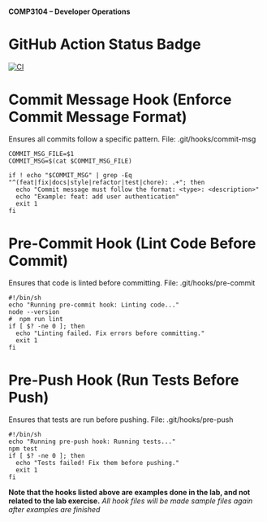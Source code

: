 #### COMP3104 – Developer Operations


# GitHub Action Status Badge
[![CI](https://github.com/MatthewMacalaladGBC/COMP3104/actions/workflows/ci.yml/badge.svg)](https://github.com/MatthewMacalaladGBC/COMP3104/actions/workflows/ci.yml)

# Commit Message Hook (Enforce Commit Message Format)
Ensures all commits follow a specific pattern.
File: .git/hooks/commit-msg
```
COMMIT_MSG_FILE=$1
COMMIT_MSG=$(cat $COMMIT_MSG_FILE)

if ! echo "$COMMIT_MSG" | grep -Eq "^(feat|fix|docs|style|refactor|test|chore): .+"; then
  echo "Commit message must follow the format: <type>: <description>"
  echo "Example: feat: add user authentication"
  exit 1
fi
```

# Pre-Commit Hook (Lint Code Before Commit)
Ensures that code is linted before committing.
File: .git/hooks/pre-commit
```
#!/bin/sh
echo "Running pre-commit hook: Linting code..."
node --version
#  npm run lint
if [ $? -ne 0 ]; then
  echo "Linting failed. Fix errors before committing."
  exit 1
fi
```

# Pre-Push Hook (Run Tests Before Push)
Ensures that tests are run before pushing.
File: .git/hooks/pre-push
```
#!/bin/sh
echo "Running pre-push hook: Running tests..."
npm test
if [ $? -ne 0 ]; then
  echo "Tests failed! Fix them before pushing."
  exit 1
fi
```

**Note that the hooks listed above are examples done in the lab, and not related to the lab exercise.**
*All hook files will be made sample files again after examples are finished*